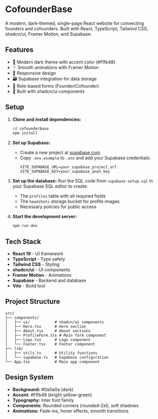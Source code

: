 # CofounderBase

A modern, dark-themed, single-page React website for connecting founders and cofounders. Built with React, TypeScript, Tailwind CSS, shadcn/ui, Framer Motion, and Supabase.

## Features

- 🎨 Modern dark theme with accent color (#f1fb48)
- ✨ Smooth animations with Framer Motion
- 📱 Responsive design
- 🗃️ Supabase integration for data storage
- 🎯 Role-based forms (Founder/Cofounder)
- 🔧 Built with shadcn/ui components

## Setup

1. **Clone and install dependencies:**
   ```bash
   cd cofounderbase
   npm install
   ```

2. **Set up Supabase:**
   - Create a new project at [supabase.com](https://supabase.com)
   - Copy `.env.example` to `.env` and add your Supabase credentials:
     ```
     VITE_SUPABASE_URL=your_supabase_project_url
     VITE_SUPABASE_KEY=your_supabase_anon_key
     ```

3. **Set up the database:**
   Run the SQL code from `supabase-setup.sql` in your Supabase SQL editor to create:
   - The `profiles` table with all required fields
   - The `headshots` storage bucket for profile images
   - Necessary policies for public access

4. **Start the development server:**
   ```bash
   npm run dev
   ```

## Tech Stack

- **React 19** - UI framework
- **TypeScript** - Type safety
- **Tailwind CSS** - Styling
- **shadcn/ui** - UI components
- **Framer Motion** - Animations
- **Supabase** - Backend and database
- **Vite** - Build tool

## Project Structure

```
src/
├── components/
│   ├── ui/           # shadcn/ui components
│   ├── Hero.tsx      # Hero section
│   ├── About.tsx     # About sections
│   ├── ProfileForm.tsx # Main form component
│   ├── Logo.tsx      # Logo component
│   └── Footer.tsx    # Footer component
├── lib/
│   ├── utils.ts      # Utility functions
│   └── supabase.ts   # Supabase configuration
└── App.tsx           # Main app component
```

## Design System

- **Background:** #0a0a0a (dark)
- **Accent:** #f1fb48 (bright yellow-green)
- **Typography:** Inter font family
- **Components:** Rounded corners (rounded-2xl), soft shadows
- **Animations:** Fade-ins, hover effects, smooth transitions